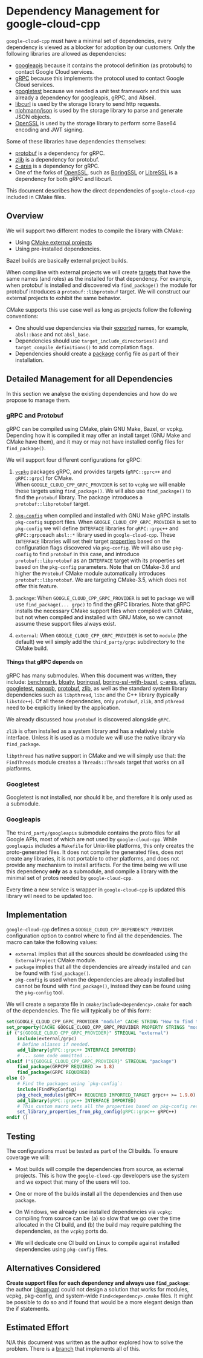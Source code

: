 # Dependency Management for google-cloud-cpp

`google-cloud-cpp` must have a minimal set of dependencies, every dependency is
viewed as a blocker for adoption by our customers.  Only the following
libraries are allowed as dependencies:

* [googleapis](https://github.com/google/googleapis) because it contains the
  protocol definition (as protobufs) to contact Google Cloud services.
* [gRPC](https://grpc.io) because this implements the protocol used to contact
  Google Cloud services.
* [googletest](https://github.com/google/googletest) because we needed a unit
  test framework and this was already a dependency for googleapis, gRPC, and
  Abseil.
* [libcurl](https://github.com/curl/curl) is used by the storage library to send
  http requests.
* [nlohmann/json](https://github.com/nlohmann/json) is used by the storage
  library to parse and generate JSON objects.
* [OpenSSL](https://www.openssl.org/source/) is used by the storage library to
  perform some Base64 encoding and JWT signing.

Some of these libraries have dependencies themselves:

* [protobuf](https://developers.google.com/protocol-buffers/) is a dependency
  for gRPC.
* [zlib](https://github.com/madler/zlib) is a dependency for protobuf.
* [c-ares](https://c-ares.haxx.se/) is a dependency for gRPC.
* One of the forks of [OpenSSL](https://www.openssl.org/source/), such as
  [BoringSSL](https://github.com/google/boringssl) or
  [LibreSSL](https://www.libressl.org/) is a dependency for both gRPC and
  libcurl. 

This document describes how the direct dependencies of `google-cloud-cpp`
included in CMake files.

## Overview

We will support two different modes to compile the library with CMake:

- Using [CMake external projects][cmake-doc-externalproject]
- Using pre-installed dependencies.

Bazel builds are basically external project builds.

When compiline with external projects we will create
[targets][cmake-doc-targets] that have the same names (and roles) as the
installed for that dependency.
For example, when protobuf is installed and discovered via `find_package()` the
module for protobuf introduces a `protobuf::libprotobuf` target. We will
construct our external projects to exhibit the same behavior.

CMake supports this use case well as long as projects follow the following
conventions:

* One should use dependencies via their [exported][cmake-doc-export] names, for
  example, `absl::base` and not `absl_base`.
* Dependencies should use `target_include_directories()` and
  `target_compile_definitions()` to add compilation flags.
* Dependencies should create a [package][cmake-doc-packages] config file as part
  of their installation.

## Detailed Management for all Dependencies

In this section we analyse the existing dependencies and how do we propose to
manage them.

### gRPC and Protobuf

gRPC can be compiled using CMake, plain GNU Make, Bazel, or vcpkg.  Depending
how it is compiled it may offer an install target (GNU Make and CMake have
them), and it may or may not have installed config files for `find_package()`.

We will support four different configurations for gRPC:

1. [`vcpkg`](https://github.com/Microsoft/vcpkg) packages gRPC, and provides
   targets (`gRPC::gprc++` and `gRPC::grpc`) for CMake.  
   When `GOOGLE_CLOUD_CPP_GRPC_PROVIDER` is set to `vcpkg` we will enable
   these targets using `find_package()`.  We will also use `find_package()` to
   find the `protobuf` library.  The package introduces a
   `protobuf::libprotobuf` target.

1. [`pkg-config`](https://www.freedesktop.org/wiki/Software/pkg-config/) when
   compiled and installed with GNU Make gRPC installs `pkg-config` support
   files. When `GOOGLE_CLOUD_CPP_GRPC_PROVIDER` is set to `pkg-config` we will
   define `INTERFACE` libraries for `gRPC::grpc++` and `gRPC::grpc`each `absl::*`
   library used in `google-cloud-cpp`.  These `INTERFACE` libraries will set
   their target [properties][cmake-doc-target-properties] based on the
   configuration flags discovered via `pkg-config`. We will also use
   `pkg-config` to find `protobuf` in this case, and introduce
   `protobuf::libprotobuf` as an `INTERFACE` target with its properties set
   based on the `pkg-config` parameters. Note that on CMake-3.6 and higher the
   `Protobuf` CMake module automatically introduces `protobuf::libprotobuf`. We
   are targeting CMake-3.5, which does not offer this feature.
   
1. `package`: When `GOOGLE_CLOUD_CPP_GRPC_PROVIDER` is set to `package` we
    will use `find_package(... grpc)` to find the gRPC libraries. Note that gRPC
    installs the necessary CMake support files when compiled with CMake, but not
    when compiled and installed with GNU Make, so we cannot assume these support
    files always exist.
    
1. `external`: When `GOOGLE_CLOUD_CPP_GRPC_PROVIDER` is set to `module`
   (the default) we will simply add the `third_party/grpc` subdirectory to
   the CMake build.

#### Things that gRPC depends on

gRPC has many submodules.  When this document was written, they include:
[benchmark](https://github.com/google/benchmark),
[bloaty](https://github.com/google/bloaty), 
[boringssl](https://github.com/google/boringssl),
[boring-ssl-with-bazel](https://github.com/google/boringssl/tree/master-with-bazel),
[c-ares](https://github.com/c-ares/c-ares),
[gflags](https://github.com/gflags/gflags),
[googletest](https://github.com/google/googletest),
[nanopb](https://github.com/nanopb/nanopb),
[protobuf](https://developers.google.com/protocol-buffers/),
[zlib](https://www.zlib.net/), as well as the standard system library
dependencies such as `libpthread`, `libc` and the C++ library (typically
`libstdc++`). Of all these dependencies, only `protobuf`, `zlib`, and `pthread`
need to be explicitly linked by the application.

We already discussed how `protobuf` is discovered alongside `gRPC`.

`zlib` is often installed as a system library and has a relatively stable
interface.  Unless it is used as a module we will use the native library via
`find_package`.

`libpthread` has native support in CMake and we will simply use that: the
`FindThreads` module creates a `Threads::Threads` target that works on all
platforms.

### Googletest

Googletest is not installed, nor should it be, and therefore it is only used
as a submodule.

### Googleapis

The `third_party/googleapis` submodule contains the proto files for all Google
APIs, most of which are not used by `google-cloud-cpp`.  While `googleapis`
includes a `Makefile` for Unix-like platforms, this only creates the
proto-generated files.  It does not compile the generated files, does not create
any libraries, it is not portable to other platforms, and does not provide any
mechanism to install artifacts.  For the time being we will use this dependency
**only** as a submodule, and compile  a library with the minimal set of protos
needed by `google-cloud-cpp`.

Every time a new service is wrapper in `google-cloud-cpp` is updated this
library will need to be updated too.

## Implementation

`google-cloud-cpp` defines a `GOOGLE_CLOUD_CPP_DEPENDENCY_PROVIDER`
configuration option to control where to find all the dependencies. The macro
 can take the following values:
 
 
* `external` implies that all the sources should be downloaded using the
`ExternalProject` CMake module.
* `package` implies that all the dependencies are already installed and can be
found with `find_package()`.
* `pkg-config` is used when the dependencies are already installed but cannot be
found with `find_package()`, instead they can be found using the `pkg-config`
tool.

We will create a separate file in `cmake/Include<Dependency>.cmake` for each of
the dependencies. The file will typically be of this form:

```cmake
set(GOOGLE_CLOUD_CPP_GRPC_PROVIDER "module" CACHE STRING "How to find the gRPC library")
set_property(CACHE GOOGLE_CLOUD_CPP_GRPC_PROVIDER PROPERTY STRINGS "module" "package" "pkg-config")
if ("${GOOGLE_CLOUD_CPP_GRPC_PROVIDER}" STREQUAL "external")
    include(external/grpc)
    # Define aliases if needed.
    add_library(gRPC::grpc++ INTERFACE IMPORTED)
    # ... some code ommitted ...
elseif ("${GOOGLE_CLOUD_CPP_GRPC_PROVIDER}" STREQUAL "package")
    find_package(GRPCPP REQUIRED >= 1.8)
    find_package(GRPC REQUIRED)
else ()
    # Find the packages using `pkg-config`:
    include(FindPkgConfig)
    pkg_check_modules(gRPC++ REQUIRED IMPORTED_TARGET grpc++ >= 1.9.0)
    add_library(gRPC::grpc++ INTERFACE IMPORTED)
    # This custom macro sets all the properties based on pkg-config results.
    set_library_properties_from_pkg_config(gRPC::grpc++ gRPC++)
endif ()
```

## Testing

The configurations must be tested as part of the CI builds. To ensure coverage
we will:

* Most builds will compile the dependencies from source, as external projects.
  This is how the `google-cloud-cpp` developers use the system and we expect
  that many of the users will too.
  
* One or more of the builds install all the dependencies and then use `package`.

* On Windows, we already use installed dependencies via `vcpkg`: compiling from
  source can be (a) so slow that we go over the time allocated in the CI build,
  and (b) the build may require patching the dependencies, as the `vcpkg` ports
  do.

* We will dedicate one CI build on Linux to compile against installed
  dependencies using `pkg-config` files.

## Alternatives Considered

**Create support files for each dependency and always use `find_package`**: the
author ([@coryan](https://github.com/coryan)) could not design a solution that
works for modules, vcpkg, pkg-config, and system-wide `Find<dependency>.cmake`
files.  It might be possible to do so and if found that would be a more elegant
design than the if statements.

## Estimated Effort

N/A this document was written as the author explored how to solve the problem.
There is a
[branch](https://github.com/coryan/google-cloud-cpp/tree/test-install-target-v2)
that implements all of this.

[cmake-doc-export]:    https://cmake.org/cmake/help/v3.5/command/export.html
[cmake-doc-externalproject]: https://cmake.org/cmake/help/v3.5/module/ExternalProject.html
[cmake-doc-interface]: https://cmake.org/cmake/help/v3.5/command/add_library.html?highlight=interface
[cmake-doc-packages]:  https://cmake.org/cmake/help/v3.5/manual/cmake-packages.7.html#manual:cmake-packages(7)
[cmake-doc-targets]:   https://cmake.org/cmake/help/v3.5/manual/cmake-buildsystem.7.html#binary-targets
[cmake-doc-target-properties]: https://cmake.org/cmake/help/v3.5/manual/cmake-properties.7.html#properties-on-targets
